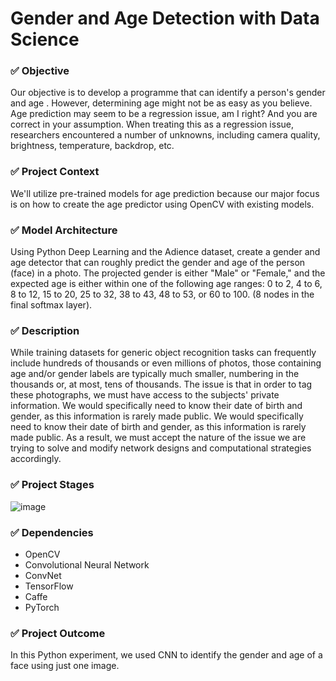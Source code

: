 # Gender and Age Detection with Data Science
### ✅ Objective

Our objective is to develop a programme that can identify a person's gender and age . However, determining age might not be as easy as you believe. Age prediction may seem to be a regression issue, am I right? And you are correct in your assumption. When treating this as a regression issue, researchers encountered a number of unknowns, including camera quality, brightness, temperature, backdrop, etc.

### ✅ Project Context

We'll utilize pre-trained models for age prediction because our major focus is on how to create the age predictor using OpenCV with existing models.

### ✅ Model Architecture

Using Python Deep Learning and the Adience dataset, create a gender and age detector that can roughly predict the gender and age of the person (face) in a photo. The projected gender is either "Male" or "Female," and the expected age is either within one of the following age ranges: 0 to 2, 4 to 6, 8 to 12, 15 to 20, 25 to 32, 38 to 43, 48 to 53, or 60 to 100. (8 nodes in the final softmax layer).

### ✅ Description 

While training datasets for generic object recognition tasks can frequently include hundreds of thousands or even millions of photos, those containing age and/or gender labels are typically much smaller, numbering in the thousands or, at most, tens of thousands. The issue is that in order to tag these photographs, we must have access to the subjects' private information. We would specifically need to know their date of birth and gender, as this information is rarely made public. We would specifically need to know their date of birth and gender, as this information is rarely made public. As a result, we must accept the nature of the issue we are trying to solve and modify network designs and computational strategies accordingly.

### ✅ Project Stages

![image](https://user-images.githubusercontent.com/84402100/213842034-bec998c6-a574-4e4e-a1b9-0b4de20d73f1.png)

### ✅ Dependencies

* OpenCV
* Convolutional Neural Network
* ConvNet
* TensorFlow
* Caffe
* PyTorch

### ✅ Project Outcome

In this Python experiment, we used CNN to identify the gender and age of a face using just one image.

